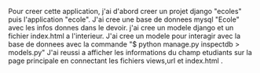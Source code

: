 Pour creer cette application, j'ai d'abord creer un projet django "ecoles" puis l'application "ecole".
J'ai cree une base de donnees mysql "Ecole" avec les infos donnes dans le devoir.
j'ai cree un modele django et un fichier index.html a l'interieur. 
J'ai cree un modele pour interagir avec la base de donnees avec la commande "$ python manage.py inspectdb > models.py"
J'ai reussi a afficher les informations du champ etudiants sur la page principale en connectant les fichiers views,url et index.html .
